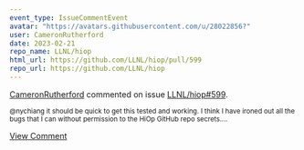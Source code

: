 ```yaml
---
event_type: IssueCommentEvent
avatar: "https://avatars.githubusercontent.com/u/28022856?"
user: CameronRutherford
date: 2023-02-21
repo_name: LLNL/hiop
html_url: https://github.com/LLNL/hiop/pull/599
repo_url: https://github.com/LLNL/hiop
---
```


<a href='https://github.com/CameronRutherford' target='_blank'>CameronRutherford</a> commented on issue <a href='https://github.com/LLNL/hiop/pull/599' target='_blank'>LLNL/hiop#599</a>.

<small>@nychiang it should be quick to get this tested and working. I think I have ironed out all the bugs that I can without permission to the HiOp GitHub repo secrets....</small>

<a href='https://github.com/LLNL/hiop/pull/599' target='_blank'>View Comment</a>